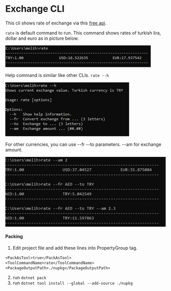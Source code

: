 # Exchange CLI

This cli shows rate of exchange via this [free api](https://api.exchangerate.host/latest). 

``rate`` is default command to run. This command shows rates of turkish lira, dollar and euro as in picture below.

<img src="https://github.com/melihhtasci/exchange-cli/blob/main/doc_images/rate-command.png?raw=true" />
<br/>

Help command is similar like other CLIs. ``rate --h``

<img src="https://github.com/melihhtasci/exchange-cli/blob/main/doc_images/help.png?raw=true" />
<br/>

For other currencies, you can use --fr --to parameters. --am for exchange amount. 

<img src="https://github.com/melihhtasci/exchange-cli/blob/main/doc_images/all-commands.png?raw=true" />
<br/>

#### Packing

1. Edit project file and add these lines into PropertyGroup tag.
```
<PackAsTool>true</PackAsTool>
<ToolCommandName>rate</ToolCommandName>
<PackageOutputPath>./nupkg</PackageOutputPath>
```
2. run ``dotnet pack``
2. run ``dotnet tool install --global --add-source ./nupkg``




